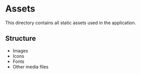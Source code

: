# Assets

This directory contains all static assets used in the application.

## Structure

- Images
- Icons
- Fonts
- Other media files
